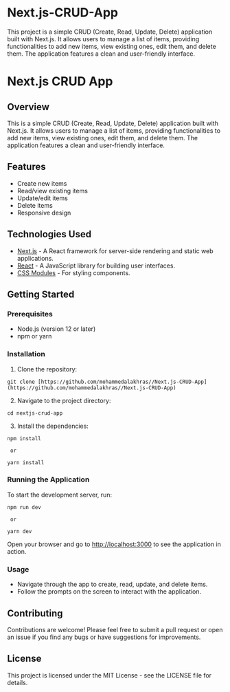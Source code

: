 # Next.js-CRUD-App
This project is a simple CRUD (Create, Read, Update, Delete) application built with Next.js. It allows users to manage a list of items, providing functionalities to add new items, view existing ones, edit them, and delete them. The application features a clean and user-friendly interface.


# Next.js CRUD App

## Overview
This is a simple CRUD (Create, Read, Update, Delete) application built with Next.js. It allows users to manage a list of items, providing functionalities to add new items, view existing ones, edit them, and delete them. The application features a clean and user-friendly interface.

## Features
- Create new items
- Read/view existing items
- Update/edit items
- Delete items
- Responsive design

## Technologies Used
- [Next.js](https://nextjs.org/) - A React framework for server-side rendering and static web applications.
- [React](https://reactjs.org/) - A JavaScript library for building user interfaces.
- [CSS Modules](https://github.com/css-modules/css-modules) - For styling components.

## Getting Started

### Prerequisites
- Node.js (version 12 or later)
- npm or yarn

### Installation
1. Clone the repository:
```
git clone [https://github.com/mohammedalakhras//Next.js-CRUD-App](https://github.com/mohammedalakhras//Next.js-CRUD-App)
```
2. Navigate to the project directory:
```
cd nextjs-crud-app
```
3. Install the dependencies:
```
npm install

 or

yarn install
```


### Running the Application
To start the development server, run:
```
npm run dev

 or

yarn dev
```
Open your browser and go to [http://localhost:3000](http://localhost:3000) to see the application in action.

### Usage
- Navigate through the app to create, read, update, and delete items.
- Follow the prompts on the screen to interact with the application.

## Contributing
Contributions are welcome! Please feel free to submit a pull request or open an issue if you find any bugs or have suggestions for improvements.

## License
This project is licensed under the MIT License - see the LICENSE file for details.

